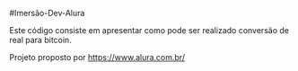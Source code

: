 #Imersão-Dev-Alura 

Este código consiste em apresentar como pode ser realizado conversão de real para bitcoin.  

Projeto proposto por https://www.alura.com.br/

